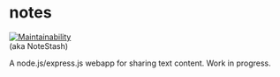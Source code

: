 # notes
[![Maintainability](https://api.codeclimate.com/v1/badges/956d035c4b8975ade3d4/maintainability)](https://codeclimate.com/github/hoodedice/notes/maintainability)  
(aka NoteStash)  

A node.js/express.js webapp for sharing text content.
Work in progress.
